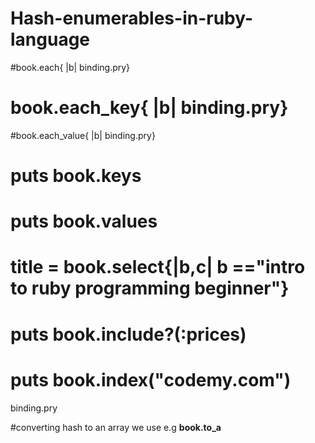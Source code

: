 # Hash-enumerables-in-ruby-language
#book.each{ |b| binding.pry}
# book.each_key{ |b| binding.pry}
#book.each_value{ |b| binding.pry}
# puts book.keys
# puts book.values

#  title = book.select{|b,c| b =="intro to ruby programming beginner"}
#  puts book.include?(:prices)
# puts book.index("codemy.com")
binding.pry

#converting hash to an array we use e.g <b>book.to_a</b>
